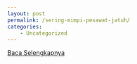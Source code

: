 ```yaml
---
layout: post
permalink: /sering-mimpi-pesawat-jatuh/
categories:
    - Uncategorized
---
```


[Baca Selengkapnya](/09)